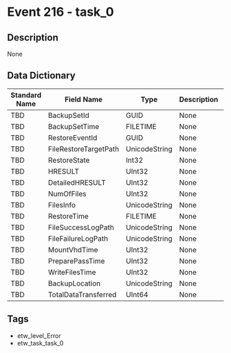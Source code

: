 # Event 216 - task_0

## Description
None

## Data Dictionary
|Standard Name|Field Name|Type|Description|Sample Value|
|---|---|---|---|---|
|TBD|BackupSetId|GUID|None|`None`|
|TBD|BackupSetTime|FILETIME|None|`None`|
|TBD|RestoreEventId|GUID|None|`None`|
|TBD|FileRestoreTargetPath|UnicodeString|None|`None`|
|TBD|RestoreState|Int32|None|`None`|
|TBD|HRESULT|UInt32|None|`None`|
|TBD|DetailedHRESULT|UInt32|None|`None`|
|TBD|NumOfFiles|UInt32|None|`None`|
|TBD|FilesInfo|UnicodeString|None|`None`|
|TBD|RestoreTime|FILETIME|None|`None`|
|TBD|FileSuccessLogPath|UnicodeString|None|`None`|
|TBD|FileFailureLogPath|UnicodeString|None|`None`|
|TBD|MountVhdTime|UInt32|None|`None`|
|TBD|PreparePassTime|UInt32|None|`None`|
|TBD|WriteFilesTime|UInt32|None|`None`|
|TBD|BackupLocation|UnicodeString|None|`None`|
|TBD|TotalDataTransferred|UInt64|None|`None`|

## Tags
* etw_level_Error
* etw_task_task_0